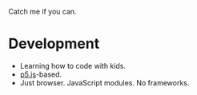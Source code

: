 Catch me if you can.

# Development

- Learning how to code with kids.
- [p5.js](https://p5js.org/)-based.
- Just browser. JavaScript modules. No frameworks.
